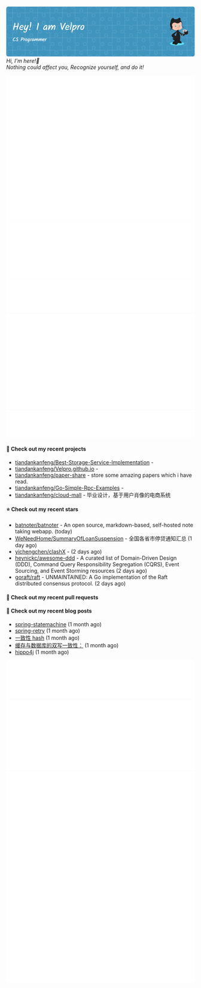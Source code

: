 ![Header](./github-header-image.png)
_Hi, I'm here!👋_
<br>
_Nothing could affect you, Recognize yourself, and do it!_



![Metrics](/github-metrics.svg)
![Metrics](/metrics.plugin.languages.details.svg)
![Metrics](/metrics.plugin.languages.recent.svg)
![Metrics](/metrics.plugin.stars.svg)
![Metrics](/metrics.plugin.topics.svg)


















#### 🌱 Check out my recent projects

- [tiandankanfeng/Best-Storage-Service-Implementation](https://github.com/tiandankanfeng/Best-Storage-Service-Implementation) - 
- [tiandankanfeng/Velpro.github.io](https://github.com/tiandankanfeng/Velpro.github.io) - 
- [tiandankanfeng/paper-share](https://github.com/tiandankanfeng/paper-share) - store some amazing papers which i have read.
- [tiandankanfeng/Go-Simple-Rpc-Examples](https://github.com/tiandankanfeng/Go-Simple-Rpc-Examples) - 
- [tiandankanfeng/cloud-mall](https://github.com/tiandankanfeng/cloud-mall) - 毕业设计，基于用户肖像的电商系统

#### ⭐ Check out my recent stars

- [batnoter/batnoter](https://github.com/batnoter/batnoter) - An open source, markdown-based, self-hosted note taking webapp. (today)
- [WeNeedHome/SummaryOfLoanSuspension](https://github.com/WeNeedHome/SummaryOfLoanSuspension) - 全国各省市停贷通知汇总 (1 day ago)
- [yichengchen/clashX](https://github.com/yichengchen/clashX) -  (2 days ago)
- [heynickc/awesome-ddd](https://github.com/heynickc/awesome-ddd) - A curated list of Domain-Driven Design (DDD), Command Query Responsibility Segregation (CQRS), Event Sourcing, and Event Storming resources (2 days ago)
- [goraft/raft](https://github.com/goraft/raft) - UNMAINTAINED: A Go implementation of the Raft distributed consensus protocol. (2 days ago)




#### 🔨 Check out my recent pull requests


#### 📜 Check out my recent blog posts
- [spring-statemachine](https://liangye-xo.xyz/?p=750) (1 month ago)
- [spring-retry](https://liangye-xo.xyz/?p=747) (1 month ago)
- [一致性 hash](https://liangye-xo.xyz/?p=746) (1 month ago)
- [缓存与数据库的双写一致性：](https://liangye-xo.xyz/?p=744) (1 month ago)
- [hippo4j](https://liangye-xo.xyz/?p=743) (1 month ago)

![Metrics](/metrics.plugin.achievements.svg)
![Metrics](/metrics.plugin.anilist.characters.svg)
![Metrics](/metrics.plugin.anilist.svg)
